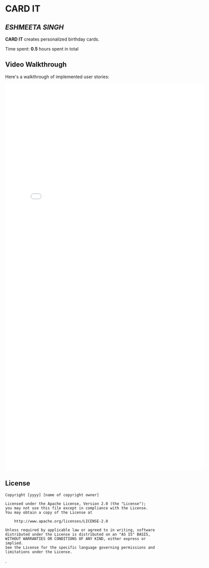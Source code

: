 # CARD IT

## *ESHMEETA SINGH*

**CARD IT** creates personalized birthday cards.

Time spent: **0.5** hours spent in total



## Video Walkthrough

Here's a walkthrough of implemented user stories:


<iframe src='//gifs.com/embed/birthday-card-oZ8z9K' frameborder='0' scrolling='no' width='640px' height='1236px' style='-webkit-backface-visibility: hidden;-webkit-transform: scale(1);' ></iframe>





## License

    Copyright [yyyy] [name of copyright owner]

    Licensed under the Apache License, Version 2.0 (the "License");
    you may not use this file except in compliance with the License.
    You may obtain a copy of the License at

        http://www.apache.org/licenses/LICENSE-2.0

    Unless required by applicable law or agreed to in writing, software
    distributed under the License is distributed on an "AS IS" BASIS,
    WITHOUT WARRANTIES OR CONDITIONS OF ANY KIND, either express or implied.
    See the License for the specific language governing permissions and
    limitations under the License.



.